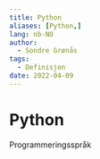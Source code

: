 ```yaml
---
title: Python
aliases: [Python,]
lang: nb-NO
author:
  - Sondre Grønås
tags:
  - Definisjon
date: 2022-04-09
---
```

# Python
Programmeringsspråk